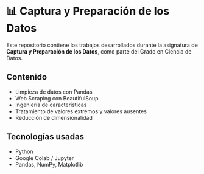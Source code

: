 # 📊 Captura y Preparación de los Datos

Este repositorio contiene los trabajos desarrollados durante la asignatura de **Captura y Preparación de los Datos**, como parte del Grado en Ciencia de Datos.

## Contenido

- Limpieza de datos con Pandas
- Web Scraping con BeautifulSoup
- Ingeniería de características
- Tratamiento de valores extremos y valores ausentes
- Reducción de dimensionalidad

## Tecnologías usadas

- Python
- Google Colab / Jupyter
- Pandas, NumPy, Matplotlib
